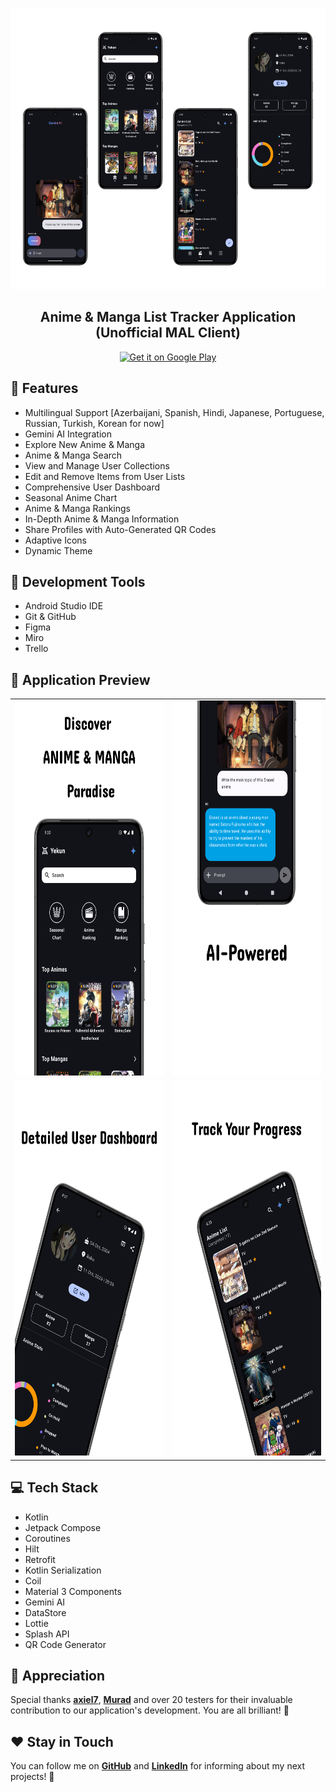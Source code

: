 <p align="center">
  <img src = "/assets/portfolioYekun.png" height="450">
</p>

<h2 align="center">Anime & Manga List Tracker Application (Unofficial MAL Client)</h2>


<p align="center">
  <a href="https://play.google.com/store/apps/details?id=com.oolyvi.yekun">
    <img alt="Get it on Google Play" title="Google Play" src="https://play.google.com/intl/en_us/badges/images/generic/en_badge_web_generic.png" height="90">
  </a>
</p>

## 🚀 Features

* Multilingual Support [Azerbaijani, Spanish, Hindi, Japanese, Portuguese, Russian, Turkish, Korean for now]
* Gemini AI Integration
* Explore New Anime & Manga
* Anime & Manga Search
* View and Manage User Collections
* Edit and Remove Items from User Lists
* Comprehensive User Dashboard
* Seasonal Anime Chart
* Anime & Manga Rankings
* In-Depth Anime & Manga Information
* Share Profiles with Auto-Generated QR Codes
* Adaptive Icons
* Dynamic Theme


## 🧪 Development Tools

* Android Studio IDE
* Git & GitHub
* Figma
* Miro
* Trello
  

## 📱 Application Preview

<table align="center">
  <tr>
    <td><img src="/assets/image1.png" height="600"></td>
    <td><img src="/assets/image3.png" height="600"></td>
  </tr>
  <tr>
    <td><img src="/assets/image4.png" height="600"></td>
    <td><img src="/assets/image2.png" height="600"></td>
  </tr>
</table>

## 💻 Tech Stack

* Kotlin
* Jetpack Compose
* Coroutines
* Hilt
* Retrofit
* Kotlin Serialization
* Coil
* Material 3 Components
* Gemini AI
* DataStore
* Lottie
* Splash API
* QR Code Generator
   
## 🌟 Appreciation
Special thanks __[axiel7](https://github.com/axiel7)__, __[Murad](https://www.instagram.com/murad_shamchiyev/)__ and over 20 testers for their invaluable contribution to our application's development. You are all brilliant! 💍


## ❤️ Stay in Touch
You can follow me on __[GitHub](https://github.com/oolyvi)__ and __[LinkedIn](https://www.linkedin.com/in/oolyvi/)__ for informing about my next projects! 🤩
